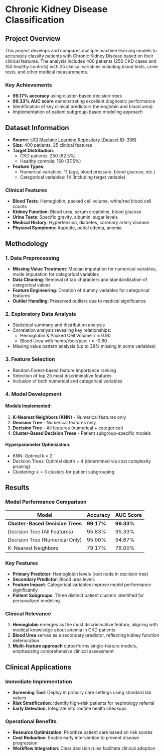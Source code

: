 # Chronic Kidney Disease Classification

## Project Overview

This project develops and compares multiple machine learning models to accurately classify patients with Chronic Kidney Disease based on their clinical features. The analysis includes 400 patients (250 CKD cases and 150 healthy controls) with 25 clinical variables including blood tests, urine tests, and other medical measurements.

### Key Achievements
- **99.17% accuracy** using cluster-based decision trees
- **99.33% AUC score** demonstrating excellent diagnostic performance
- Identification of key clinical predictors (hemoglobin and blood urea)
- Implementation of patient subgroup-based modeling approach

## Dataset Information

- **Source**: [UCI Machine Learning Repository (Dataset ID: 336)](https://archive.ics.uci.edu/dataset/336/chronic+kidney+disease)
- **Size**: 400 patients, 25 clinical features
- **Target Distribution**: 
  - CKD patients: 250 (62.5%)
  - Healthy controls: 150 (37.5%)
- **Feature Types**: 
  - Numerical variables: 11 (age, blood pressure, blood glucose, etc.)
  - Categorical variables: 14 (including target variable)

### Clinical Features
- **Blood Tests**: Hemoglobin, packed cell volume, white/red blood cell counts
- **Kidney Function**: Blood urea, serum creatinine, blood glucose
- **Urine Tests**: Specific gravity, albumin, sugar levels
- **Medical History**: Hypertension, diabetes, coronary artery disease
- **Physical Symptoms**: Appetite, pedal edema, anemia

## Methodology

### 1. Data Preprocessing
- **Missing Value Treatment**: Median imputation for numerical variables, mode imputation for categorical variables
- **Data Cleaning**: Removal of tab characters and standardization of categorical values
- **Feature Engineering**: Creation of dummy variables for categorical features
- **Outlier Handling**: Preserved outliers due to medical significance

### 2. Exploratory Data Analysis
- Statistical summary and distribution analysis
- Correlation analysis revealing key relationships:
  - Hemoglobin & Packed Cell Volume: r = 0.90
  - Blood Urea with hemo/rbcc/pcv: r ≈ -0.60
- Missing value pattern analysis (up to 38% missing in some variables)

### 3. Feature Selection
- Random Forest-based feature importance ranking
- Selection of top 25 most discriminative features
- Inclusion of both numerical and categorical variables

### 4. Model Development

#### Models Implemented:
1. **K-Nearest Neighbors (KNN)** - Numerical features only
2. **Decision Tree** - Numerical features only  
3. **Decision Tree** - All features (numerical + categorical)
4. **Cluster-Based Decision Trees** - Patient subgroup-specific models

#### Hyperparameter Optimization:
- KNN: Optimal k = 2
- Decision Trees: Optimal depth = 4 (determined via cost complexity pruning)
- Clustering: k = 3 clusters for patient subgrouping

## Results

### Model Performance Comparison

| Model | Accuracy | AUC Score |
|-------|----------|-----------|
| **Cluster-Based Decision Trees** | **99.17%** | **99.33%** |
| Decision Tree (All Features) | 95.83% | 95.33% |
| Decision Tree (Numerical Only) | 95.00% | 94.67% |
| K-Nearest Neighbors | 79.17% | 78.00% |

### Key Features
- **Primary Predictor**: Hemoglobin levels (root node in decision tree)
- **Secondary Predictor**: Blood urea levels
- **Feature Impact**: Categorical variables improve model performance significantly
- **Patient Subgroups**: Three distinct patient clusters identified for personalized modeling

### Clinical Relevance
1. **Hemoglobin** emerges as the most discriminative feature, aligning with medical knowledge about anemia in CKD patients
2. **Blood Urea** serves as a secondary predictor, reflecting kidney function deterioration
3. **Multi-feature approach** outperforms single-feature models, emphasizing comprehensive clinical assessment

## Clinical Applications

### Immediate Implementation
- **Screening Tool**: Deploy in primary care settings using standard lab values
- **Risk Stratification**: Identify high-risk patients for nephrology referral
- **Early Detection**: Integrate into routine health checkups

### Operational Benefits
- **Resource Optimization**: Prioritize patient care based on risk scores
- **Cost Reduction**: Enable early intervention to prevent disease progression
- **Workflow Integration**: Clear decision rules facilitate clinical adoption
